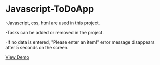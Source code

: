 # Javascript-ToDoApp
-Javascript, css, html are used in this project.

-Tasks can be added or removed in the project.

-If no data is entered, "Please enter an item!" error message disappears after 5 seconds on the screen.

[View Demo](https://hilaldedek.github.io/Javascript-ToDoApp/)
